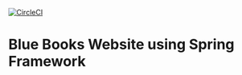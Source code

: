 [![CircleCI](https://circleci.com/gh/CyrilenBlu/bookapp.svg?style=svg)](https://circleci.com/gh/CyrilenBlu/bookapp)

# Blue Books Website using Spring Framework
